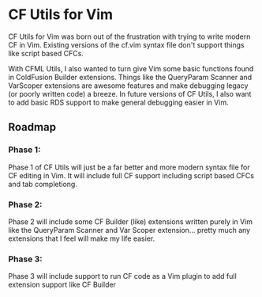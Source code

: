 # CF Utils for Vim
CF Utils for Vim was born out of the frustration with trying to write modern CF in Vim. Existing versions of the cf.vim syntax file don't support things like script based CFCs.

With CFML Utils, I also wanted to turn give Vim some basic functions found in ColdFusion Builder extensions. Things like the QueryParam Scanner and VarScoper extensions are awesome features and make debugging legacy (or poorly written code) a breeze. In future versions of CF Utils, I also want to add basic RDS support to make general debugging easier in Vim.

## Roadmap

### Phase 1:
Phase 1 of CF Utils will just be a far better and more modern syntax file for CF editing in Vim. It will include full CF support including script based CFCs and tab completiong.

### Phase 2:
Phase 2 will include some CF Builder (like) extensions written purely in Vim like the QueryParam Scanner and Var Scoper extension... pretty much any extensions that I feel will make my life easier.

### Phase 3:
Phase 3 will include support to run CF code as a Vim plugin to add full extension support like CF Builder
